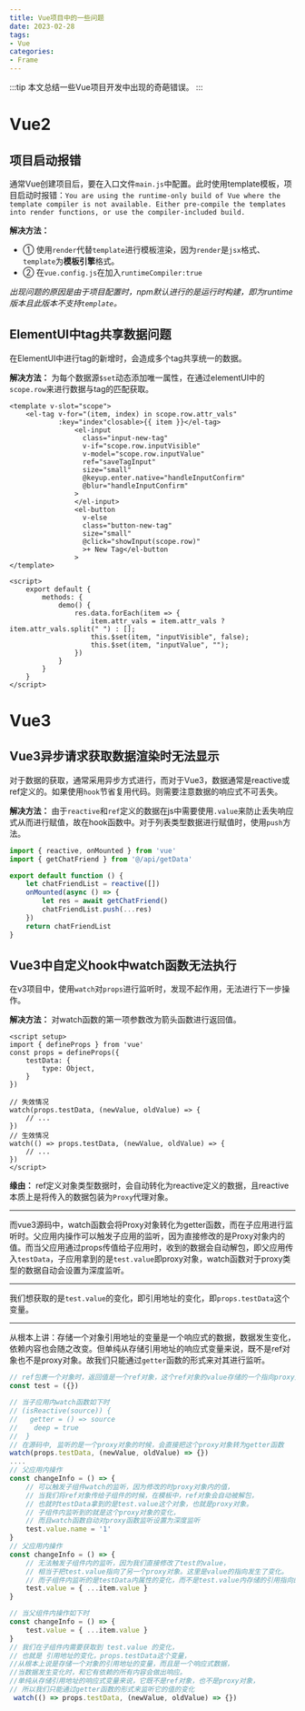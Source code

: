 ```yaml
---
title: Vue项目中的一些问题
date: 2023-02-28
tags:
- Vue
categories:
- Frame
---
```


:::tip
本文总结一些Vue项目开发中出现的奇葩错误。
:::

# Vue2
## 项目启动报错
通常Vue创建项目后，要在入口文件`main.js`中配置。此时使用template模板，项目启动时报错：`You are using the runtime-only build of Vue where the template compiler is not available. Either pre-compile the templates into render functions, or use the compiler-included build.`<br/>

**解决方法：**
* ① 使用`render`代替`template`进行模板渲染，因为`render`是`jsx`格式、`template`为**模板引擎**格式。
* ② 在`vue.config.js`在加入`runtimeCompiler:true`

*出现问题的原因是由于项目配置时，npm默认进行的是运行时构建，即为runtime版本且此版本不支持`template`。*

## ElementUI中tag共享数据问题
在ElementUI中进行tag的新增时，会造成多个tag共享统一的数据。<br/>

**解决方法：**
为每个数据源`$set`动态添加唯一属性，在通过elementUI中的`scope.row`来进行数据与tag的匹配获取。
```vue
<template v-slot="scope">
    <el-tag v-for="(item, index) in scope.row.attr_vals"
            :key="index"closable>{{ item }}</el-tag>
                <el-input
                  class="input-new-tag"
                  v-if="scope.row.inputVisible"
                  v-model="scope.row.inputValue"
                  ref="saveTagInput"
                  size="small"
                  @keyup.enter.native="handleInputConfirm"
                  @blur="handleInputConfirm"
                >
                </el-input>
                <el-button
                  v-else
                  class="button-new-tag"
                  size="small"
                  @click="showInput(scope.row)"
                  >+ New Tag</el-button
                >
</template>

<script>
    export default {
        methods: {
            demo() {
                res.data.forEach(item => {
                    item.attr_vals = item.attr_vals ? item.attr_vals.split(" ") : [];
                    this.$set(item, "inputVisible", false);
                    this.$set(item, "inputValue", "");
                })
            }
        }
    }
</script>
```

# Vue3
## Vue3异步请求获取数据渲染时无法显示
对于数据的获取，通常采用异步方式进行，而对于Vue3，数据通常是reactive或ref定义的。如果使用`hook`节省复用代码。则需要注意数据的响应式不可丢失。

**解决方法：**
由于`reactive`和`ref`定义的数据在js中需要使用`.value`来防止丢失响应式从而进行赋值，故在hook函数中。对于列表类型数据进行赋值时，使用`push`方法。
```js
import { reactive, onMounted } from 'vue'
import { getChatFriend } from '@/api/getData'

export default function () {
    let chatFriendList = reactive([])
    onMounted(async () => {
        let res = await getChatFriend()
        chatFriendList.push(...res)
    })
    return chatFriendList
}
```

## Vue3中自定义hook中watch函数无法执行
在v3项目中，使用`watch`对`props`进行监听时，发现不起作用，无法进行下一步操作。

**解决方法：**
对watch函数的第一项参数改为箭头函数进行返回值。
```vue
<script setup>
import { defineProps } from 'vue'
const props = defineProps({
    testData: {
        type: Object,
    }
})

// 失效情况
watch(props.testData, (newValue, oldValue) => {
    // ...
})
// 生效情况
watch(() => props.testData, (newValue, oldValue) => {
    // ...
})
</script>
```

**缘由：**
ref定义对象类型数据时，会自动转化为reactive定义的数据，且reactive本质上是将传入的数据包装为`Proxy`代理对象。<hr />
而vue3源码中，watch函数会将Proxy对象转化为getter函数，而在子应用进行监听时。父应用内操作可以触发子应用的监听，因为直接修改的是Proxy对象内的值。而当父应用通过props传值给子应用时，收到的数据会自动解包，即父应用传入`testData`，子应用拿到的是`test.value`即proxy对象，watch函数对于proxy类型的数据自动会设置为深度监听。<hr />
我们想获取的是`test.value`的变化，即引用地址的变化，即`props.testData`这个变量。<hr />
从根本上讲：存储一个对象引用地址的变量是一个响应式的数据，数据发生变化，依赖内容也会随之改变。但单纯从存储引用地址的响应式变量来说，既不是ref对象也不是proxy对象。故我们只能通过`getter`函数的形式来对其进行监听。
```js
// ref包裹一个对象时，返回值是一个ref对象，这个ref对象的value存储的一个指向proxy对象的引用
const test = ({})

// 当子应用内watch函数如下时
// (isReactive(source)) {
//   getter = () => source
//    deep = true
//  }
// 在源码中, 监听的是一个proxy对象的时候，会直接把这个proxy对象转为getter函数
watch(props.testData, (newValue, oldValue) => {})
....
// 父应用内操作
const changeInfo = () => {
	// 可以触发子组件watch的监听，因为修改的时proxy对象内的值，
	// 当我们将ref对象传给子组件的时候，在模板中，ref对象会自动被解包，
	// 也就时testData拿到的是test.value这个对象，也就是proxy对象。
	// 子组件内监听到的就是这个proxy对象的变化，
	// 而且watch函数自动对proxy函数监听设置为深度监听
	test.value.name = '1'
}
// 父应用内操作
const changeInfo = () => {
	// 无法触发子组件内的监听，因为我们直接修改了test的value，
	// 相当于把test.value指向了另一个proxy对象。这里是value的指向发生了变化。
	// 而子组件内监听的是testData内属性的变化，而不是test.value内存储的引用指向的变化
	test.value = { ...item.value }
}

// 当父组件内操作如下时
const changeInfo = () => {
	test.value = { ...item.value }
}
// 我们在子组件内需要获取到 test.value 的变化， 
// 也就是 引用地址的变化，props.testData这个变量，
//从根本上说是存储一个对象的引用地址的变量，而且是一个响应式数据，
//当数据发生变化时，和它有依赖的所有内容会做出响应。
//单纯从存储引用地址的响应式变量来说，它既不是ref对象，也不是proxy对象，
// 所以我们只能通过getter函数的形式来监听它的值的变化
 watch(() => props.testData, (newValue, oldValue) => {})

```